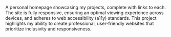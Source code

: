 A personal homepage showcasing my projects, complete with links to each. The site is fully responsive, ensuring an optimal viewing experience across devices, and adheres to web accessibility (a11y) standards. This project highlights my ability to create professional, user-friendly websites that prioritize inclusivity and responsiveness.
